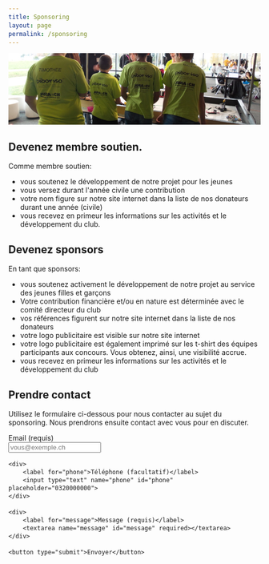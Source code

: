 ```yaml
---
title: Sponsoring
layout: page
permalink: /sponsoring
---
```


![Votre logo sur nos t-shirts](/media/banners/sponsoring.jpg)

## Devenez membre soutien.

Comme membre soutien:

- vous soutenez le développement de notre projet pour les jeunes 
- vous versez durant l'année civile une contribution
- votre nom figure sur notre site internet dans la liste de nos donateurs durant une année (civile)
- vous recevez en primeur les informations sur les activités et le développement du club.

## Devenez sponsors

En tant que sponsors:

- vous soutenez activement le développement de notre projet au service des jeunes filles et garçons
- Votre contribution financière et/ou en nature est déterminée avec le comité directeur du club
- vos références figurent sur notre site internet dans la liste de nos donateurs 
- votre logo publicitaire est visible sur notre site internet
- votre logo publicitaire est également imprimé sur les t-shirt des équipes participants aux concours. Vous obtenez, ainsi, une visibilité accrue.
- vous recevez en primeur les informations sur les activités et le développement du club

## Prendre contact

Utilisez le formulaire ci-dessous pour nous contacter au sujet du sponsoring. Nous prendrons ensuite contact avec vous pour en discuter.

<form class="contact-form" method="post" action="https://forms.robots-ju.ch/forms/site-sponsoring">
    <div>
        <label for="email">Email (requis)</label>
        <input type="email" name="email" id="email" placeholder="vous@exemple.ch" required>
    </div>

    <div>
        <label for="phone">Téléphone (facultatif)</label>
        <input type="text" name="phone" id="phone" placeholder="0320000000">
    </div>

    <div>
        <label for="message">Message (requis)</label>
        <textarea name="message" id="message" required></textarea>
    </div>

    <button type="submit">Envoyer</button>
</form>

<style>
    /* astuce temporaire pendant la migration depuis Concrete */
    .contact-form label {
        display: block;
    }
    .contact-form textarea {
        width: 30em;
        min-height: 10em;
    }
</style>

